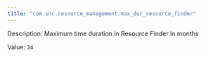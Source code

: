 ```yaml
---
title: "com.snc.resource_management.max_dur_resource_finder"
---
```


Description: Maximum time duration in Resource Finder in months

Value: `24`